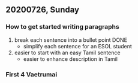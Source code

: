 ## 20200726, Sunday

### How to get started writing paragraphs
1. break each sentence into a bullet point DONE
    * simplify each sentence for an ESOL student
1. easier to start with an easy Tamil sentence
    * easier to enhance description in Tamil

### First 4 Vaetrumai


